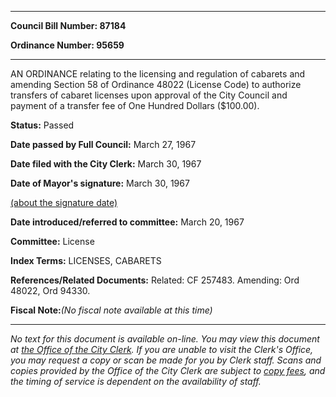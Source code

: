 

********

**Council Bill Number: 87184**
   
**Ordinance Number: 95659**
********

 AN ORDINANCE relating to the licensing and regulation of cabarets and amending Section 58 of Ordinance 48022 (License Code) to authorize transfers of cabaret licenses upon approval of the City Council and payment of a transfer fee of One Hundred Dollars ($100.00).

**Status:** Passed
   
**Date passed by Full Council:** March 27, 1967
   
**Date filed with the City Clerk:** March 30, 1967
   
**Date of Mayor's signature:** March 30, 1967
   
[(about the signature date)](/~public/approvaldate.htm)
   
   
   
**Date introduced/referred to committee:** March 20, 1967
   
**Committee:** License
   
   
**Index Terms:** LICENSES, CABARETS

**References/Related Documents:** Related: CF 257483. Amending: Ord 48022, Ord 94330.

**Fiscal Note:**_(No fiscal note available at this time)_
********

_No text for this document is available on-line. You may view this document at [the Office of the City Clerk](http://www.seattle.gov/leg/clerk/contactUs.htm). If you are unable to visit the Clerk's Office, you may request a copy or scan be made for you by Clerk staff. Scans and copies provided by the Office of the City Clerk are subject to [copy fees](http://clerk.seattle.gov/~public/clerkfees.htm), and the timing of service is dependent on the availability of staff._

